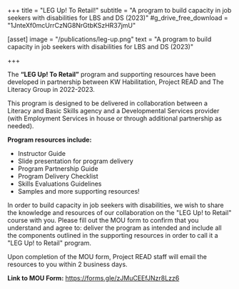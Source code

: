+++
title = "LEG Up! To Retail!"
subtitle = "A program to build capacity in job seekers with disabilities for LBS and DS (2023)"
#g_drive_free_download = "1JnteXf0mcUrrCzNG8NrGtbKSzHR37jmU"

[asset]
  image = "/publications/leg-up.png"
  text = "A program to build capacity in job seekers with disabilities for LBS and DS (2023)"
  

+++

The  **“LEG Up! To Retail”** program and supporting resources have been developed in partnership between KW Habilitation, Project READ and The Literacy Group in 2022-2023.

This program is designed to be delivered in collaboration between a Literacy and Basic Skills agency and a Developmental Services provider (with Employment Services in house or through additional partnership as needed).

**Program resources include:**
- Instructor Guide  
- Slide presentation for program delivery  
- Program Partnership Guide  
- Program Delivery Checklist  
- Skills Evaluations Guidelines  
- Samples and more supporting resources!  

In order to build capacity in job seekers with disabilities, we wish to share the knowledge and resources of our collaboration on the "LEG Up! to Retail" course with you.  Please fill out the MOU form to confirm that you understand and agree to: deliver the program as intended and include all the components outlined in the supporting resources in order to call it a "LEG Up! to Retail" program.

Upon completion of the MOU form, Project READ staff will email the resources to you within 2 business days.

**Link to MOU Form:** https://forms.gle/zJMuCEEfJNzr8Lzz6